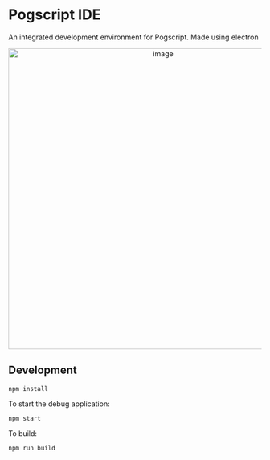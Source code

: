 # Pogscript IDE
An integrated development environment for Pogscript. Made using electron
<p align="center"><img width="600" alt="image" src="https://github.com/user-attachments/assets/bc775938-7e47-40d7-a171-6e19df1c44e5" /></p>



## Development
```
npm install
```
To start the debug application:
```
npm start
```
To build:
```
npm run build
```
